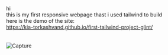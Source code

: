 hi<br>
this is my first responsive webpage thast i used tailwind to build <br>
here is the demo of the site:<br>
https://kia-torkashvand.github.io/first-tailwind-project-glint/<br><br><br>
![Capture](https://github.com/user-attachments/assets/6d8fe5e2-68f0-4e22-bacc-9b6629a9e14c)

